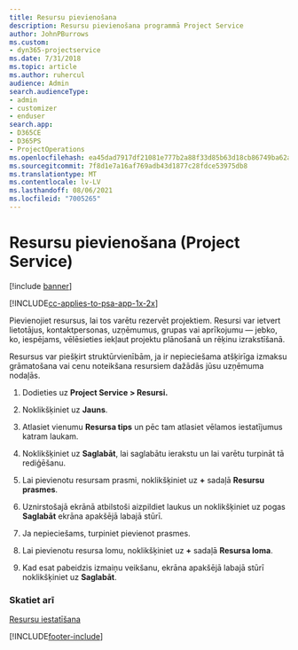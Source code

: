 ```yaml
---
title: Resursu pievienošana
description: Resursu pievienošana programmā Project Service
author: JohnPBurrows
ms.custom:
- dyn365-projectservice
ms.date: 7/31/2018
ms.topic: article
ms.author: ruhercul
audience: Admin
search.audienceType:
- admin
- customizer
- enduser
search.app:
- D365CE
- D365PS
- ProjectOperations
ms.openlocfilehash: ea45dad7917df21081e777b2a88f33d85b63d18cb86749ba62a24dfdf48bd939
ms.sourcegitcommit: 7f8d1e7a16af769adb43d1877c28fdce53975db8
ms.translationtype: MT
ms.contentlocale: lv-LV
ms.lasthandoff: 08/06/2021
ms.locfileid: "7005265"
---
```

# <a name="add-resources-project-service"></a>Resursu pievienošana (Project Service)

[!include [banner](../includes/psa-now-project-operations.md)]

[!INCLUDE[cc-applies-to-psa-app-1x-2x](../includes/cc-applies-to-psa-app-1x-2x.md)]

Pievienojiet resursus, lai tos varētu rezervēt projektiem. Resursi var ietvert lietotājus, kontaktpersonas, uzņēmumus, grupas vai aprīkojumu — jebko, ko, iespējams, vēlēsieties iekļaut projektu plānošanā un rēķinu izrakstīšanā.  
  
Resursus var piešķirt struktūrvienībām, ja ir nepieciešama atšķirīga izmaksu grāmatošana vai cenu noteikšana resursiem dažādās jūsu uzņēmuma nodaļās.  
  
1.  Dodieties uz **Project Service > Resursi.**  
  
2.  Noklikšķiniet uz **Jauns**.  
  
3.  Atlasiet vienumu **Resursa tips** un pēc tam atlasiet vēlamos iestatījumus katram laukam.  
  
4.  Noklikšķiniet uz **Saglabāt**, lai saglabātu ierakstu un lai varētu turpināt tā rediģēšanu.  
  
5.  Lai pievienotu resursam prasmi, noklikšķiniet uz **+** sadaļā **Resursu prasmes**.  
  
6.  Uznirstošajā ekrānā atbilstoši aizpildiet laukus un noklikšķiniet uz pogas **Saglabāt** ekrāna apakšējā labajā stūrī.  
  
7.  Ja nepieciešams, turpiniet pievienot prasmes.  
  
8.  Lai pievienotu resursa lomu, noklikšķiniet uz **+** sadaļā **Resursa loma**.  
  
9. Kad esat pabeidzis izmaiņu veikšanu, ekrāna apakšējā labajā stūrī noklikšķiniet uz **Saglabāt**.  
  
### <a name="see-also"></a>Skatiet arī  
 [Resursu iestatīšana](../psa/set-up-resources.md)


[!INCLUDE[footer-include](../includes/footer-banner.md)]